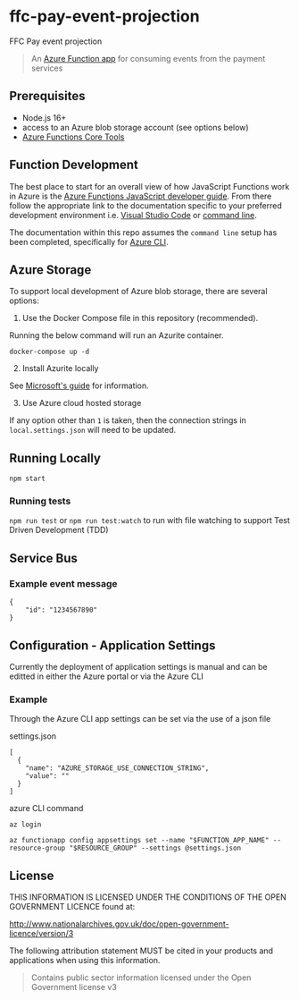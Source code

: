# ffc-pay-event-projection
FFC Pay event projection

> An [Azure Function app](https://azure.microsoft.com/en-gb/services/functions/)
> for consuming events from the payment services

## Prerequisites

- Node.js 16+
- access to an Azure blob storage account (see options below)
- [Azure Functions Core Tools](https://docs.microsoft.com/en-us/azure/azure-functions/functions-run-local?tabs=v4%2Clinux%2Ccsharp%2Cportal%2Cbash)

## Function Development

The best place to start for an overall view of how JavaScript Functions work in
Azure is the
[Azure Functions JavaScript developer guide](https://docs.microsoft.com/en-us/azure/azure-functions/functions-reference-node?tabs=v2).
From there follow the appropriate link to the documentation specific to
your preferred development environment i.e.
[Visual Studio Code](https://docs.microsoft.com/en-us/azure/azure-functions/create-first-function-vs-code-node)
or
[command line](https://docs.microsoft.com/en-us/azure/azure-functions/create-first-function-cli-node?tabs=azure-cli%2Cbrowser).

The documentation within this repo assumes the `command line` setup has been
completed, specifically for
[Azure CLI](https://docs.microsoft.com/en-us/cli/azure/install-azure-cli).

## Azure Storage

To support local development of Azure blob storage, there are several options:

1. Use the Docker Compose file in this repository (recommended).

Running the below command will run an Azurite container.

`docker-compose up -d`

2. Install Azurite locally

See [Microsoft's guide](https://docs.microsoft.com/en-us/azure/storage/common/storage-use-azurite?tabs=visual-studio) for information.

3. Use Azure cloud hosted storage

If any option other than `1` is taken, then the connection strings in `local.settings.json` will need to be updated.

## Running Locally

`npm start`

### Running tests

`npm run test` or `npm run test:watch` to run with file watching to support Test Driven Development (TDD)

## Service Bus

### Example event message

```
{
	"id": "1234567890"
}
```

## Configuration - Application Settings

Currently the deployment of application settings is manual and can be editted in either the Azure portal or via the Azure CLI

### Example

Through the Azure CLI app settings can be set via the use of a json file

settings.json

```
[
  {
    "name": "AZURE_STORAGE_USE_CONNECTION_STRING",
    "value": ""
  }
]
```

azure CLI command

```
az login

az functionapp config appsettings set --name "$FUNCTION_APP_NAME" --resource-group "$RESOURCE_GROUP" --settings @settings.json
```

## License

THIS INFORMATION IS LICENSED UNDER THE CONDITIONS OF THE OPEN GOVERNMENT
LICENCE found at:

<http://www.nationalarchives.gov.uk/doc/open-government-licence/version/3>

The following attribution statement MUST be cited in your products and
applications when using this information.

> Contains public sector information licensed under the Open Government license
> v3
